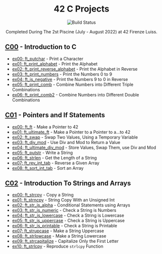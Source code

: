<div align="center">

# 42 C Projects 
![Build Status](https://camo.githubusercontent.com/76cd252b21c19b4cf767c62782fdcdf046afb7c14435a5604e364e9dace48fe4/68747470733a2f2f696d672e736869656c64732e696f2f62616467652f4c616e67756167652d432d4138423943433f7374796c653d666f722d7468652d6261646765266c6f676f3d43)

Completed During The 2st Piscine (July - August 2022) at 42 Firenze Luiss.

</div>

## [C00](https://github.com/nataliakzm/School42_Piscine/tree/main/C00) - Introduction to C

- [ex00: ft_putchar](https://github.com/nataliakzm/School42_Piscine/blob/main/C00/ex00/ft_putchar.c) - Print a Character
- [ex01: ft_print_alphabet](https://github.com/nataliakzm/School42_Piscine/blob/main/C00/ex01/ft_print_alphabet.c) - Print the Alphabet
- [ex02: ft_print_reverse_alphabet](https://github.com/nataliakzm/School42_Piscine/blob/main/C00/ex02/ft_print_reverse_alphabet.c) - Print the Alphabet in Reverse
- [ex03: ft_print_numbers](https://github.com/nataliakzm/School42_Piscine/blob/main/C00/ex03/ft_print_numbers.c) - Print the Numbers 0 to 9
- [ex04: ft_is_negative](https://github.com/nataliakzm/School42_Piscine/blob/main/C00/ex04/ft_is_negative.c) - Print the Numbers 9 to 0 in Reverse
- [ex05: ft_print_comb](https://github.com/nataliakzm/School42_Piscine/blob/main/C00/ex05/ft_print_comb.c) - Combine Numbers into Different Triple Combinations
- [ex06: ft_print_comb2](https://github.com/nataliakzm/School42_Piscine/blob/main/C00/ex06/ft_print_comb2.c) - Combine Numbers into Different Double Combinations

## [C01](https://github.com/nataliakzm/School42_Piscine/tree/main/C01) - Pointers and If Statements

- [ex00: ft_ft](https://github.com/nataliakzm/School42_Piscine/blob/main/C01/ex00/ft_ft.c) - Make a Pointer to 42
- [ex01: ft_ultimate_ft](https://github.com/nataliakzm/School42_Piscine/blob/main/C01/ex01/ft_ultimate_ft.c) - Make a Pointer to a Pointer to a...to 42
- [ex02: ft_swap](https://github.com/nataliakzm/School42_Piscine/blob/main/C01/ex02/ft_swap.c) - Swap Two Values, Using a Temporary Variable
- [ex03: ft_div_mod](https://github.com/nataliakzm/School42_Piscine/blob/main/C01/ex03/ft_div_mod.c) - Use Div and Mod to Return a Value
- [ex04: ft_ultimate_div_mod](https://github.com/nataliakzm/School42_Piscine/blob/main/C01/ex04/ft_ultimate_div_mod.c) - Store Values, Swap Them, use Div and Mod
- [ex05: ft_putstr](https://github.com/nataliakzm/School42_Piscine/blob/main/C01/ex05/ft_putstr.c) - Write a String
- [ex06: ft_strlen](https://github.com/nataliakzm/School42_Piscine/blob/main/C01/ex06/ft_strlen.c) - Get the Length of a String
- [ex07: ft_rev_int_tab](https://github.com/nataliakzm/School42_Piscine/blob/main/C01/ex07/ft_rev_int_tab.c) - Reverse a Given Array
- [ex08: ft_sort_int_tab](https://github.com/nataliakzm/School42_Piscine/blob/main/C01/ex08/ft_sort_int_tab.c) - Sort an Array

## [C02](https://github.com/nataliakzm/School42_Piscine/tree/main/C02) - Introduction To Strings and Arrays

- [ex00: ft_strcpy](https://github.com/nataliakzm/School42_Piscine/blob/main/C02/ex00/ft_strcpy.c) - Copy a String
- [ex01: ft_strncpy](https://github.com/nataliakzm/School42_Piscine/blob/main/C02/ex01/ft_strncpy.c) - String Copy With an Unsigned Int
- [ex02: ft_str_is_alpha](https://github.com/nataliakzm/School42_Piscine/blob/main/C02/ex02/ft_str_is_alpha.c) - Conditional Statements using Arrays
- [ex03: ft_str_is_numeric](https://github.com/nataliakzm/School42_Piscine/blob/main/C02/ex03/ft_str_is_numeric.c) - Check a String is Numbers
- [ex04: ft_str_is_lowercase](https://github.com/nataliakzm/School42_Piscine/blob/main/C02/ex04/ft_str_is_lowercase.c) - Check a String is Lowercase
- [ex05: ft_str_is_uppercase](https://github.com/nataliakzm/School42_Piscine/blob/main/C02/ex05/ft_str_is_uppercase.c) - Check a String is Uppercase
- [ex06: ft_str_is_printable](https://github.com/nataliakzm/School42_Piscine/blob/main/C02/ex06/ft_str_is_printable.c) - Check a String is Printable
- [ex07: ft_strupcase](https://github.com/nataliakzm/School42_Piscine/blob/main/C02/ex07/ft_strupcase.c) - Make a String Uppercase
- [ex08: ft_strlowcase](https://github.com/nataliakzm/School42_Piscine/blob/main/C02/ex08/ft_strlowcase.c) - Make a String Lowercase
- [ex09: ft_strcapitalize](https://github.com/nataliakzm/School42_Piscine/blob/main/C02/ex09/ft_strcapitalize.c) - Capitalize Only the First Letter
- [ex10: ft_strlcpy](https://github.com/nataliakzm/School42_Piscine/blob/main/C02/ex10/ft_strlcpy.c) - Reproduce `strlcpy` Function
